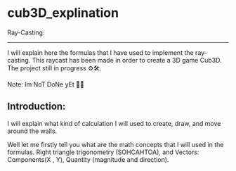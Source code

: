 # cub3D_explination


Ray-Casting:
___________


I will explain here the formulas that I have used to implement the ray-casting. This raycast has been made in order to create a 3D game Cub3D. The project still in progress ⚙️🛠.

Note: Im NoT DoNe yEt 🧟‍♀️

Introduction:
---------------

I will explain what kind of calculation I will used to create, draw, and move around the walls.

Well let me firstly tell you what are the math concepts that I will used in the formulas. Right triangle trigonometry (SOHCAHTOA), and Vectors: Components(X , Y), Quantity (magnitude and direction).
